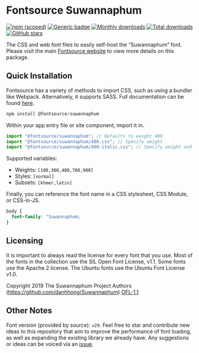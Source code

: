# Fontsource Suwannaphum

[![npm (scoped)](https://img.shields.io/npm/v/@fontsource/suwannaphum?color=brightgreen)](https://www.npmjs.com/package/@fontsource/suwannaphum) [![Generic badge](https://img.shields.io/badge/fontsource-passing-brightgreen)](https://github.com/fontsource/fontsource) [![Monthly downloads](https://badgen.net/npm/dm/@fontsource/suwannaphum)](https://github.com/fontsource/fontsource) [![Total downloads](https://badgen.net/npm/dt/@fontsource/suwannaphum)](https://github.com/fontsource/fontsource) [![GitHub stars](https://img.shields.io/github/stars/fontsource/fontsource.svg?style=social&label=Star)](https://github.com/fontsource/fontsource/stargazers)

The CSS and web font files to easily self-host the “Suwannaphum” font. Please visit the main [Fontsource website](https://fontsource.org/fonts/suwannaphum) to view more details on this package.

## Quick Installation

Fontsource has a variety of methods to import CSS, such as using a bundler like Webpack. Alternatively, it supports SASS. Full documentation can be found [here](https://fontsource.org/docs/introduction).

```javascript
npm install @fontsource/suwannaphum
```

Within your app entry file or site component, import it in.

```javascript
import "@fontsource/suwannaphum"; // Defaults to weight 400
import "@fontsource/suwannaphum/400.css"; // Specify weight
import "@fontsource/suwannaphum/400-italic.css"; // Specify weight and style

```

Supported variables:
- Weights: `[100,300,400,700,900]`
- Styles: `[normal]`
- Subsets: `[khmer,latin]`

Finally, you can reference the font name in a CSS stylesheet, CSS Module, or CSS-in-JS.

```css
body {
  font-family: "Suwannaphum;
}
```

## Licensing
It is important to always read the license for every font that you use.
Most of the fonts in the collection use the SIL Open Font License, v1.1. Some fonts use the Apache 2 license. The Ubuntu fonts use the Ubuntu Font License v1.0.

Copyright 2019 The Suwannaphum Project Authors (https://github.com/danhhong/Suwannaphum)
[OFL-1.1](http://scripts.sil.org/OFL)

## Other Notes
Font version (provided by source): `v29`.
Feel free to star and contribute new ideas to this repository that aim to improve the performance of font loading, as well as expanding the existing library we already have. Any suggestions or ideas can be voiced via an [issue](https://github.com/fontsource/fontsource/issues).
